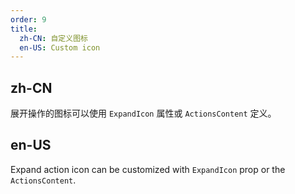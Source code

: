 ```yaml
---
order: 9
title:
  zh-CN: 自定义图标
  en-US: Custom icon
---
```


## zh-CN

展开操作的图标可以使用 `ExpandIcon` 属性或 `ActionsContent` 定义。

## en-US

Expand action icon can be customized with `ExpandIcon` prop or the `ActionsContent`.
